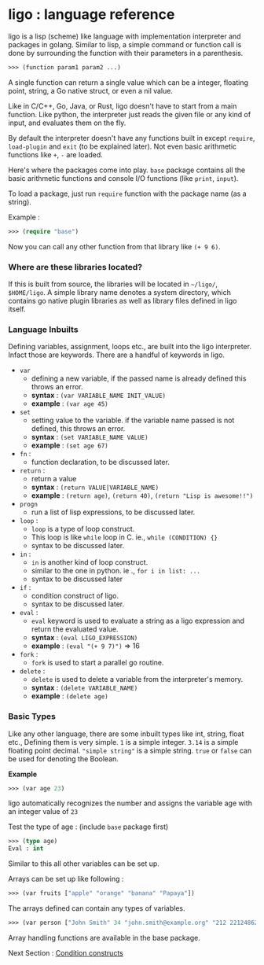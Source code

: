 # ligo : language reference

ligo is a lisp (scheme) like language with implementation interpreter and packages in golang.
Similar to lisp, a simple command or function call is done by surrounding the function with
their parameters in a parenthesis.

```clojure
>>> (function param1 param2 ...)
```

A single function can return a single value which can be a integer, floating point, string,
a Go native struct, or even a nil value.

Like in C/C++, Go, Java, or Rust, ligo doesn't have to start from a main function.
Like python, the interpreter just reads the given file or any kind of input, and evaluates
them on the fly.

By default the interpreter doesn't have any functions built in except `require`,
`load-plugin` and `exit` (to be explained later). Not even basic arithmetic functions like
`+`, `-` are loaded.

Here's where the packages come into play. `base` package contains all the basic arithmetic
functions and console I/O functions (like `print`, `input`).

To load a package, just run `require` function with the package name (as a string).

Example :

```clojure
>>> (require "base")
```

Now you can call any other function from that library like `(+ 9 6)`.

### Where are these libraries located?

If this is built from source, the libraries will be located in `~/ligo/`, `$HOME/ligo`.
A simple library name denotes a system directory, which contains go native plugin libraries
as well as library files defined in ligo itself.

### Language Inbuilts

Defining variables, assignment, loops etc., are built into the ligo interpreter. Infact
those are keywords. There are a handful of keywords in ligo.

 + `var`
    - defining a new variable, if the passed name is already defined this throws an error.
    - **syntax** : `(var VARIABLE_NAME INIT_VALUE)`
    - **example** : `(var age 45)`
 + `set`
    - setting value to the variable. if the variable name passed is not defined, this throws an error.
    - **syntax** : `(set VARIABLE_NAME VALUE)`
    - **example** : `(set age 67)`
 + `fn` :
    - function declaration, to be discussed later.
 + `return` :
    - return a value
    - **syntax** : `(return VALUE|VARIABLE_NAME)`
    - **example** : `(return age)`, `(return 40)`, `(return "Lisp is awesome!!")`
 + `progn`
    - run a list of lisp expressions, to be discussed later.
 + `loop` :
    - `loop` is a type of loop construct.
    - This loop is like `while` loop in C. ie., `while (CONDITION) {}`
    - syntax to be discussed later.
 + `in` :
    - `in` is another kind of loop construct.
    - similar to the one in python. ie ., `for i in list: ...`
    - syntax to be discussed later
 + `if` :
    - condition construct of ligo.
    - syntax to be discussed later.
 + `eval` :
    - `eval` keyword is used to evaluate a string as a ligo expression and return the evaluated value.
    - **syntax** : `(eval LIGO_EXPRESSION)`
    - **example** : `(eval "(+ 9 7)")` => 16
 + `fork` :
    - `fork` is used to start a parallel go routine.
 + `delete` :
    - `delete` is used to delete a variable from the interpreter's memory.
    - **syntax** : `(delete VARIABLE_NAME)`
    - **example** : `(delete age)`

### Basic Types
Like any other language, there are some inbuilt types like int, string, float etc.,
Defining them is very simple.
`1` is a simple integer. `3.14` is a simple floating point decimal. `"simple string"` is a
simple string. `true` or `false` can be used for denoting the Boolean.

**Example**

```clojure
>>> (var age 23)
```

ligo automatically recognizes the number and assigns the variable age with an integer value
of `23`

Test the type of age : (include `base` package first)

```clojure
>>> (type age)
Eval : int
```  

Similar to this all other variables can be set up.

Arrays can be set up like following :

```clojure
>>> (var fruits ["apple" "orange" "banana" "Papaya"])
```

The arrays defined can contain any types of variables.

```clojure
>>> (var person ["John Smith" 34 "john.smith@example.org" "212 2212486263" true])
```

Array handling functions are available in the base package.

Next Section : [Condition constructs](1_Conditions.md)
